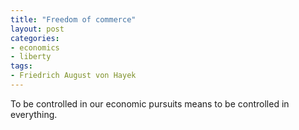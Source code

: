 ```yaml
---
title: "Freedom of commerce"
layout: post
categories:
- economics
- liberty
tags:
- Friedrich August von Hayek
---
```


To be controlled in our economic pursuits means to be controlled in everything.